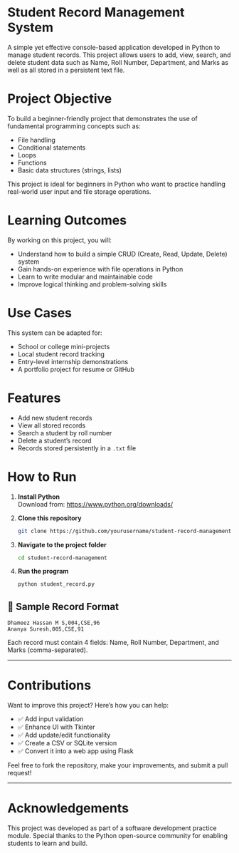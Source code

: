 # Student Record Management System

A simple yet effective console-based application developed in Python to manage student records. This project allows users to add, view, search, and delete student data such as Name, Roll Number, Department, and Marks as well as all stored in a persistent text file.

# Project Objective

To build a beginner-friendly project that demonstrates the use of fundamental programming concepts such as:
- File handling
- Conditional statements
- Loops
- Functions
- Basic data structures (strings, lists)

This project is ideal for beginners in Python who want to practice handling real-world user input and file storage operations.


# Learning Outcomes

By working on this project, you will:
- Understand how to build a simple CRUD (Create, Read, Update, Delete) system
- Gain hands-on experience with file operations in Python
- Learn to write modular and maintainable code
- Improve logical thinking and problem-solving skills


# Use Cases

This system can be adapted for:
- School or college mini-projects
- Local student record tracking
- Entry-level internship demonstrations
- A portfolio project for resume or GitHub


# Features

- Add new student records  
- View all stored records  
- Search a student by roll number  
- Delete a student’s record  
- Records stored persistently in a `.txt` file

# How to Run

1. **Install Python**  
   Download from: https://www.python.org/downloads/

2. **Clone this repository**  
   ```bash
   git clone https://github.com/yourusername/student-record-management.git
   ```

3. **Navigate to the project folder**  
   ```bash
   cd student-record-management
   ```

4. **Run the program**  
   ```bash
   python student_record.py
   ```

## 🧪 Sample Record Format

```
Dhameez Hassan M S,004,CSE,96
Ananya Suresh,005,CSE,91
```

Each record must contain 4 fields: Name, Roll Number, Department, and Marks (comma-separated).

---

# Contributions

Want to improve this project? Here’s how you can help:

- ✅ Add input validation
- ✅ Enhance UI with Tkinter
- ✅ Add update/edit functionality
- ✅ Create a CSV or SQLite version
- ✅ Convert it into a web app using Flask

Feel free to fork the repository, make your improvements, and submit a pull request!

---

# Acknowledgements

This project was developed as part of a software development practice module. Special thanks to the Python open-source community for enabling students to learn and build.
